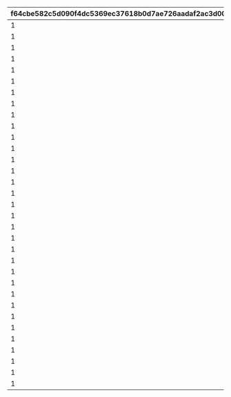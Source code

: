 |f64cbe582c5d090f4dc5369ec37618b0d7ae726aadaf2ac3d003c086dda6c64e|1b5b67f3acd34cc043be7a4ef8652120de93bbfd7cdbbae20c7ca2de3b4f8f30|369d701b9d820cfe464e6c9bff6086b0fc1f97736404717c69d3f2ac6a27ac73|f076bf6cb64c94f695bc1699eb27a79c57bd221205007c268aa088bf464615aa|85fb93270f7cde58c0d15cffbc773882bfbeaa5072dc260cd3da6ea7454a93c4|bc013d820ab1ef8194e630474f0788e4941d77b38f0c2eb1cf3a2a67f8e4700e|e0ac4101bd9489998b2ad2638ebc7bb7d3178ee7f4563d72ddec4cf9659da91d|ed848d17fc11a33ad6778c9305853bba6d1ad1097696e2cbddca41c8311e496a|071e81e5ff6a65974c95e18a1b768b3b42270db778bc469abac3eeffa0cddbb4|78ed938a35efb6ada44096c07b9ac76f28a6a4f36dd7390944826aeb57937419|d6c8d586b3b016a3e128e1f21ae02aa11cdfd687be9b908f7a7b98b80c27b3b3|213d33d564b84dd7a056b3e034f0d7f0a746b574e93d97ad590e7316c5f46293|373312245ae8e0daf5f97418ca1ed1fd81b4fa91ea16413a176a853519afca9f|496fe2b63853db296470d1b53d281fdb6a968ff7181f1bbddeaed08906a4ccf8|babec39622f30c458ff21f0d4fa9cbd0854743e9ebfb8bc4c79e4ce2176950dc|9d1378e4569f0b0069770a61dd32d5cf6a3cfbbf866f9a460852466ebdff01d1|8894e0911e52a2d81f585ecf5ca1fc965d50dc4a34f310dff56ef50bc11573c7|295887ce008be7ab509cfe0fcd2de75a0375b27dd6806e60cee1ec394e28c1ef|a1fed0fa59ffce1a8772bbecfcc3d0301b660c53f5b6ae78008b6c603076fca3|
| --- | --- | --- | --- | --- | --- | --- | --- | --- | --- | --- | --- | --- | --- | --- | --- | --- | --- | --- |
|1|5.5|0|0||289|1|3|0|610132501|1|3|0|610132007|0|12|5|10132|-60|
|1|1.5|70|0||289|1|1|0|610132502|2|0|0|610132008|0|0|5|10132|-60|
|1|1.5|0|0||289|1|1|0|0|3|0|0|610132009|0|0|5|10132|-60|
|1|5.5|55|0||292|1.85|1|0|0|1|3|0|610134007|0|0|5|10134|-50|
|1|1.5|0|0||292|1.85|3|0|610134502|2|0|0|610134008|0|30|5|10134|-50|
|1|1.5|0|0||292|1.85|1|0|0|3|0|0|610134009|0|0|5|10134|-50|
|1|5.5|0|0||295|1.1|2|0|610136501|1|3|0|610136007|600|0|5|10136|0|
|1|1.5|84|0||295|1.5|1|0|0|2|0|0|610136008|0|0|5|10136|-50|
|1|1.5|0|0||295|1.5|1|0|0|3|0|0|610136009|0|0|5|10136|-50|
|1|5.5|75|0||295|0.85|1|0|0|1|0|0|610137007|0|0|5|10137|0|
|1|1.5|50|0||295|0.85|1|0|0|2|0|0|610137008|0|0|5|10137|0|
|1|1.5|0|0||295|0.85|1|0|0|3|0|0|610137009|0|0|5|10137|0|
|1|5.5|77|0||298|1.4|1|0|0|1|3|0|610140007|0|0|5|10140|0|
|1|1.5|52|0||298|1.4|1|0|0|2|0|0|610140008|0|0|5|10140|0|
|1|1.5|0|0||298|1.4|1|0|0|3|0|0|610140009|0|0|5|10140|0|
|1|5.5|76|0||301|1.45|1|0|0|1|3|0|610142007|0|0|5|10142|-33|
|1|1.5|0|0||301|1.23|2|0|610142502|2|3|0|610142008|600|0|5|10142|-40|
|1|1.5|0|0||301|1.45|1|0|0|3|0|0|610142009|0|0|5|10142|-33|
|1|5.5|65|0||304|1|1|0|0|1|3|0|610144007|0|0|5|10144|-33|
|1|1.5|0|0||304|0.85|2|0|610144502|2|3|0|610144008|600|0|5|10144|-40|
|1|1.5|0|0||304|1|1|0|0|3|0|0|610144009|0|0|5|10144|-33|
|1|5.5|0|0||307|0.87|2|0|610146501|1|3|0|610146007|600|0|5|10146|-45|
|1|1.5|58|0||307|1.18|1|0|0|2|0|0|610146008|0|0|5|10146|-45|
|1|1.5|0|0||307|1.18|1|0|0|3|0|0|610146009|0|0|5|10146|-45|
|1|5.5|0|0||310|1.4|2|0|610148501|1|3|0|610148007|600|0|5|10148|-50|
|1|1.5|68|0||310|1.7|1|0|0|2|0|0|610148008|0|0|5|10148|-50|
|1|1.5|0|0||310|1.7|1|0|0|3|0|0|610148009|0|0|5|10148|-50|
|1|5.5|71|0||313|1.35|1|0|0|1|3|0|610150007|0|0|5|10150|-33|
|1|1.5|50|0||313|1.35|1|0|0|2|3|0|610150008|0|0|5|10150|-33|
|1|1.5|0|0||313|1.35|1|0|0|3|0|0|610150009|0|0|5|10150|-33|
|1|5.5|0|0||316|0.7|2|0|610152501|1|4.8|0|610152007|600|0|5|10152|20|
|1|1.5|81|0||316|0.96|1|0|0|2|0|0|610152008|0|0|5|10152|30|
|1|1.5|0|0||316|0.96|1|0|0|3|0|0|610152009|0|0|5|10152|30|